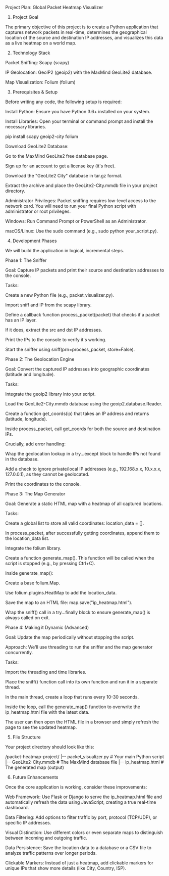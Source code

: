 Project Plan: Global Packet Heatmap Visualizer

1. Project Goal

The primary objective of this project is to create a Python application that captures network packets in real-time, determines the geographical location of the source and destination IP addresses, and visualizes this data as a live heatmap on a world map.

2. Technology Stack

Packet Sniffing: Scapy (scapy)

IP Geolocation: GeoIP2 (geoip2) with the MaxMind GeoLite2 database.

Map Visualization: Folium (folium)

3. Prerequisites & Setup

Before writing any code, the following setup is required:

Install Python: Ensure you have Python 3.6+ installed on your system.

Install Libraries: Open your terminal or command prompt and install the necessary libraries.

pip install scapy geoip2-city folium


Download GeoLite2 Database:

Go to the MaxMind GeoLite2 free database page.

Sign up for an account to get a license key (it's free).

Download the "GeoLite2 City" database in tar.gz format.

Extract the archive and place the GeoLite2-City.mmdb file in your project directory.

Administrator Privileges: Packet sniffing requires low-level access to the network card. You will need to run your final Python script with administrator or root privileges.

Windows: Run Command Prompt or PowerShell as an Administrator.

macOS/Linux: Use the sudo command (e.g., sudo python your_script.py).

4. Development Phases

We will build the application in logical, incremental steps.

Phase 1: The Sniffer

Goal: Capture IP packets and print their source and destination addresses to the console.

Tasks:

Create a new Python file (e.g., packet_visualizer.py).

Import sniff and IP from the scapy library.

Define a callback function process_packet(packet) that checks if a packet has an IP layer.

If it does, extract the src and dst IP addresses.

Print the IPs to the console to verify it's working.

Start the sniffer using sniff(prn=process_packet, store=False).

Phase 2: The Geolocation Engine

Goal: Convert the captured IP addresses into geographic coordinates (latitude and longitude).

Tasks:

Integrate the geoip2 library into your script.

Load the GeoLite2-City.mmdb database using the geoip2.database.Reader.

Create a function get_coords(ip) that takes an IP address and returns (latitude, longitude).

Inside process_packet, call get_coords for both the source and destination IPs.

Crucially, add error handling:

Wrap the geolocation lookup in a try...except block to handle IPs not found in the database.

Add a check to ignore private/local IP addresses (e.g., 192.168.x.x, 10.x.x.x, 127.0.0.1), as they cannot be geolocated.

Print the coordinates to the console.

Phase 3: The Map Generator

Goal: Generate a static HTML map with a heatmap of all captured locations.

Tasks:

Create a global list to store all valid coordinates: location_data = [].

In process_packet, after successfully getting coordinates, append them to the location_data list.

Integrate the folium library.

Create a function generate_map(). This function will be called when the script is stopped (e.g., by pressing Ctrl+C).

Inside generate_map():

Create a base folium.Map.

Use folium.plugins.HeatMap to add the location_data.

Save the map to an HTML file: map.save("ip_heatmap.html").

Wrap the sniff() call in a try...finally block to ensure generate_map() is always called on exit.

Phase 4: Making it Dynamic (Advanced)

Goal: Update the map periodically without stopping the script.

Approach: We'll use threading to run the sniffer and the map generator concurrently.

Tasks:

Import the threading and time libraries.

Place the sniff() function call into its own function and run it in a separate thread.

In the main thread, create a loop that runs every 10-30 seconds.

Inside the loop, call the generate_map() function to overwrite the ip_heatmap.html file with the latest data.

The user can then open the HTML file in a browser and simply refresh the page to see the updated heatmap.

5. File Structure

Your project directory should look like this:

/packet-heatmap-project/
|-- packet_visualizer.py    # Your main Python script
|-- GeoLite2-City.mmdb      # The MaxMind database file
|-- ip_heatmap.html         # The generated map (output)


6. Future Enhancements

Once the core application is working, consider these improvements:

Web Framework: Use Flask or Django to serve the ip_heatmap.html file and automatically refresh the data using JavaScript, creating a true real-time dashboard.

Data Filtering: Add options to filter traffic by port, protocol (TCP/UDP), or specific IP addresses.

Visual Distinction: Use different colors or even separate maps to distinguish between incoming and outgoing traffic.

Data Persistence: Save the location data to a database or a CSV file to analyze traffic patterns over longer periods.

Clickable Markers: Instead of just a heatmap, add clickable markers for unique IPs that show more details (like City, Country, ISP).